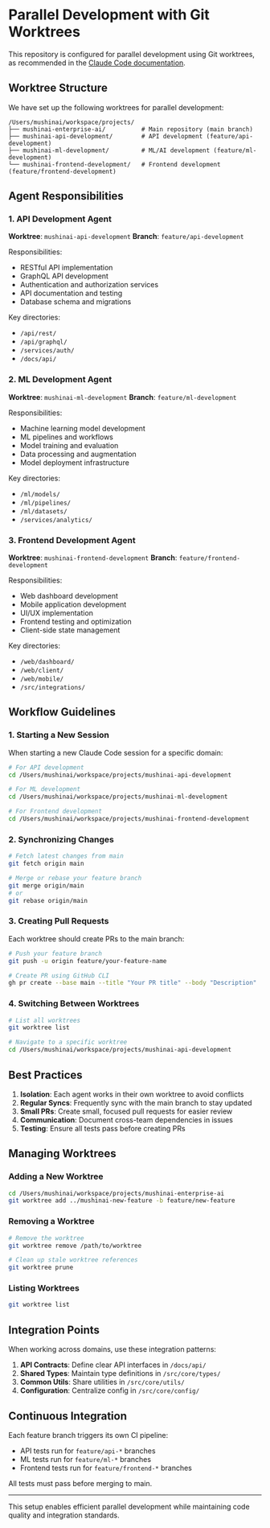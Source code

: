 # Parallel Development with Git Worktrees

This repository is configured for parallel development using Git worktrees, as recommended in the [Claude Code documentation](https://docs.anthropic.com/en/docs/claude-code/tutorials#run-parallel-claude-code-sessions-with-git-worktrees).

## Worktree Structure

We have set up the following worktrees for parallel development:

```
/Users/mushinai/workspace/projects/
├── mushinai-enterprise-ai/          # Main repository (main branch)
├── mushinai-api-development/        # API development (feature/api-development)
├── mushinai-ml-development/         # ML/AI development (feature/ml-development)
└── mushinai-frontend-development/   # Frontend development (feature/frontend-development)
```

## Agent Responsibilities

### 1. API Development Agent
**Worktree**: `mushinai-api-development`
**Branch**: `feature/api-development`

Responsibilities:
- RESTful API implementation
- GraphQL API development
- Authentication and authorization services
- API documentation and testing
- Database schema and migrations

Key directories:
- `/api/rest/`
- `/api/graphql/`
- `/services/auth/`
- `/docs/api/`

### 2. ML Development Agent
**Worktree**: `mushinai-ml-development`
**Branch**: `feature/ml-development`

Responsibilities:
- Machine learning model development
- ML pipelines and workflows
- Model training and evaluation
- Data processing and augmentation
- Model deployment infrastructure

Key directories:
- `/ml/models/`
- `/ml/pipelines/`
- `/ml/datasets/`
- `/services/analytics/`

### 3. Frontend Development Agent
**Worktree**: `mushinai-frontend-development`
**Branch**: `feature/frontend-development`

Responsibilities:
- Web dashboard development
- Mobile application development
- UI/UX implementation
- Frontend testing and optimization
- Client-side state management

Key directories:
- `/web/dashboard/`
- `/web/client/`
- `/web/mobile/`
- `/src/integrations/`

## Workflow Guidelines

### 1. Starting a New Session
When starting a new Claude Code session for a specific domain:

```bash
# For API development
cd /Users/mushinai/workspace/projects/mushinai-api-development

# For ML development
cd /Users/mushinai/workspace/projects/mushinai-ml-development

# For Frontend development
cd /Users/mushinai/workspace/projects/mushinai-frontend-development
```

### 2. Synchronizing Changes
```bash
# Fetch latest changes from main
git fetch origin main

# Merge or rebase your feature branch
git merge origin/main
# or
git rebase origin/main
```

### 3. Creating Pull Requests
Each worktree should create PRs to the main branch:

```bash
# Push your feature branch
git push -u origin feature/your-feature-name

# Create PR using GitHub CLI
gh pr create --base main --title "Your PR title" --body "Description"
```

### 4. Switching Between Worktrees
```bash
# List all worktrees
git worktree list

# Navigate to a specific worktree
cd /Users/mushinai/workspace/projects/mushinai-api-development
```

## Best Practices

1. **Isolation**: Each agent works in their own worktree to avoid conflicts
2. **Regular Syncs**: Frequently sync with the main branch to stay updated
3. **Small PRs**: Create small, focused pull requests for easier review
4. **Communication**: Document cross-team dependencies in issues
5. **Testing**: Ensure all tests pass before creating PRs

## Managing Worktrees

### Adding a New Worktree
```bash
cd /Users/mushinai/workspace/projects/mushinai-enterprise-ai
git worktree add ../mushinai-new-feature -b feature/new-feature
```

### Removing a Worktree
```bash
# Remove the worktree
git worktree remove /path/to/worktree

# Clean up stale worktree references
git worktree prune
```

### Listing Worktrees
```bash
git worktree list
```

## Integration Points

When working across domains, use these integration patterns:

1. **API Contracts**: Define clear API interfaces in `/docs/api/`
2. **Shared Types**: Maintain type definitions in `/src/core/types/`
3. **Common Utils**: Share utilities in `/src/core/utils/`
4. **Configuration**: Centralize config in `/src/core/config/`

## Continuous Integration

Each feature branch triggers its own CI pipeline:
- API tests run for `feature/api-*` branches
- ML tests run for `feature/ml-*` branches
- Frontend tests run for `feature/frontend-*` branches

All tests must pass before merging to main.

---

This setup enables efficient parallel development while maintaining code quality and integration standards.
